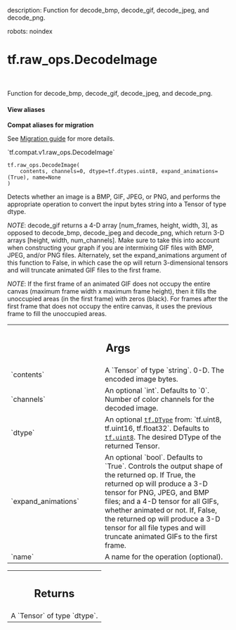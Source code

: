 description: Function for decode_bmp, decode_gif, decode_jpeg, and decode_png.

robots: noindex

# tf.raw_ops.DecodeImage

<!-- Insert buttons and diff -->

<table class="tfo-notebook-buttons tfo-api nocontent" align="left">

</table>



Function for decode_bmp, decode_gif, decode_jpeg, and decode_png.

<section class="expandable">
  <h4 class="showalways">View aliases</h4>
  <p>
<b>Compat aliases for migration</b>
<p>See
<a href="https://www.tensorflow.org/guide/migrate">Migration guide</a> for
more details.</p>
<p>`tf.compat.v1.raw_ops.DecodeImage`</p>
</p>
</section>

<pre class="devsite-click-to-copy prettyprint lang-py tfo-signature-link">
<code>tf.raw_ops.DecodeImage(
    contents, channels=0, dtype=tf.dtypes.uint8, expand_animations=(True), name=None
)
</code></pre>



<!-- Placeholder for "Used in" -->

Detects whether an image is a BMP, GIF, JPEG, or PNG, and performs the
appropriate operation to convert the input bytes string into a Tensor of type
dtype.

*NOTE*: decode_gif returns a 4-D array [num_frames, height, width, 3], as
opposed to decode_bmp, decode_jpeg and decode_png, which return 3-D arrays
[height, width, num_channels]. Make sure to take this into account when
constructing your graph if you are intermixing GIF files with BMP, JPEG, and/or
PNG files. Alternately, set the expand_animations argument of this function to
False, in which case the op will return 3-dimensional tensors and will truncate
animated GIF files to the first frame.

*NOTE*: If the first frame of an animated GIF does not occupy the entire
canvas (maximum frame width x maximum frame height), then it fills the
unoccupied areas (in the first frame) with zeros (black). For frames after the
first frame that does not occupy the entire canvas, it uses the previous
frame to fill the unoccupied areas.

<!-- Tabular view -->
 <table class="responsive fixed orange">
<colgroup><col width="214px"><col></colgroup>
<tr><th colspan="2"><h2 class="add-link">Args</h2></th></tr>

<tr>
<td>
`contents`
</td>
<td>
A `Tensor` of type `string`. 0-D. The encoded image bytes.
</td>
</tr><tr>
<td>
`channels`
</td>
<td>
An optional `int`. Defaults to `0`.
Number of color channels for the decoded image.
</td>
</tr><tr>
<td>
`dtype`
</td>
<td>
An optional <a href="../../tf/dtypes/DType.md"><code>tf.DType</code></a> from: `tf.uint8, tf.uint16, tf.float32`. Defaults to <a href="../../tf.md#uint8"><code>tf.uint8</code></a>.
The desired DType of the returned Tensor.
</td>
</tr><tr>
<td>
`expand_animations`
</td>
<td>
An optional `bool`. Defaults to `True`.
Controls the output shape of the returned op. If True, the returned op will
produce a 3-D tensor for PNG, JPEG, and BMP files; and a 4-D tensor for all
GIFs, whether animated or not. If, False, the returned op will produce a 3-D
tensor for all file types and will truncate animated GIFs to the first frame.
</td>
</tr><tr>
<td>
`name`
</td>
<td>
A name for the operation (optional).
</td>
</tr>
</table>



<!-- Tabular view -->
 <table class="responsive fixed orange">
<colgroup><col width="214px"><col></colgroup>
<tr><th colspan="2"><h2 class="add-link">Returns</h2></th></tr>
<tr class="alt">
<td colspan="2">
A `Tensor` of type `dtype`.
</td>
</tr>

</table>

